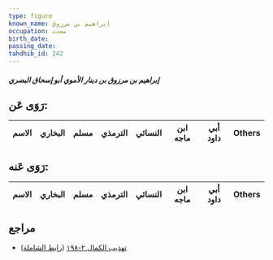 ```yaml
---
type: figure
known_name: إبراهيم بن مرزوق
occupation: محدث
birth_date:
passing_date:
tahdhib_id: 242
---
```

##### إبراهيم بن مرزوق بن دينار الأموي أبو إسحاق البصري

## رَوَى عَن:
| الاسم | البخاري | مسلم | الترمذي | النسائي | ابن ماجه | أبي داود | Others |
| ----- | ------- | ---- | ------- | ------- | -------- | -------- | ------ |
## رَوَى عَنه:
| الاسم | البخاري | مسلم | الترمذي | النسائي | ابن ماجه | أبي داود | Others |
| ----- | ------- | ---- | ------- | ------- | -------- | -------- | ------ |
## مراجع
- [تهذيب الكمال ٢-١٩٨](obsidian://open?vault=Tahdhib-al-Kamal&file=Figures/٢٤٢-إبراهيم%20بن%20مرزوق%20بن%20دينار%20الأموي%20أبو%20إسحاق%20البصري) ([رابط الشاملة](https://shamela.ws/book/3722/679))